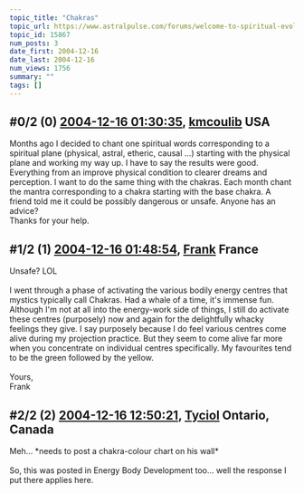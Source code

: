```yaml
---
topic_title: "Chakras"
topic_url: https://www.astralpulse.com/forums/welcome-to-spiritual-evolution!/chakras-15867
topic_id: 15867
num_posts: 3
date_first: 2004-12-16
date_last: 2004-12-16
num_views: 1756
summary: ""
tags: []
---
```


## \#0/2 (0) [2004-12-16 01:30:35](https://www.astralpulse.com/forums/index.php?msg=138297), [kmcoulib](https://www.astralpulse.com/forums/profile/?u=6404) USA ##
<section>
Months ago I decided to chant one spiritual words corresponding to a spiritual plane (physical, astral, etheric, causal ...) starting with the physical plane and working my way up. I have to say the results were good. Everything from an improve physical condition to clearer dreams and perception. I want to do the same thing with the chakras. Each month chant the mantra corresponding to a chakra starting with the base chakra. A friend told me it could be possibly dangerous or unsafe. Anyone has an advice?
<br>
Thanks for your help.
</section>

## \#1/2 (1) [2004-12-16 01:48:54](https://www.astralpulse.com/forums/index.php?msg=138298), [Frank](https://www.astralpulse.com/forums/profile/?u=359) France ##
<section>
Unsafe? LOL
<br>
<br>
I went through a phase of activating the various bodily energy centres that mystics typically call Chakras. Had a whale of a time, it's immense fun. Although I'm not at all into the energy-work side of things, I still do activate these centres (purposely) now and again for the delightfully whacky feelings they give. I say purposely because I do feel various centres come alive during my projection practice. But they seem to come alive far more when you concentrate on individual centres specifically. My favourites tend to be the green followed by the yellow.
<br>
<br>
Yours,
<br>
Frank
</section>

## \#2/2 (2) [2004-12-16 12:50:21](https://www.astralpulse.com/forums/index.php?msg=138355), [Tyciol](https://www.astralpulse.com/forums/profile/?u=7315) Ontario, Canada ##
<section>
Meh... *needs to post a chakra-colour chart on his wall*
<br>
<br>
So, this was posted in Energy Body Development too... well the response I put there applies here.
</section>